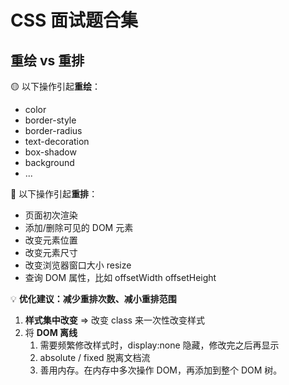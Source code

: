 # CSS 面试题合集

## 重绘 vs 重排

🟡 以下操作引起**重绘**：

- color
- border-style
- border-radius
- text-decoration
- box-shadow
- background
- ...

🔴 以下操作引起**重排**：

- 页面初次渲染
- 添加/删除可见的 DOM 元素
- 改变元素位置
- 改变元素尺寸
- 改变浏览器窗口大小 resize
- 查询 DOM 属性，比如 offsetWidth offsetHeight

💡 **优化建议：减少重排次数、减小重排范围**

1. **样式集中改变** => 改变 class 来一次性改变样式
2. 将 **DOM 离线**
   1. 需要频繁修改样式时，display:none 隐藏，修改完之后再显示
   2. absolute / fixed 脱离文档流
   3. 善用内存。在内存中多次操作 DOM，再添加到整个 DOM 树。
